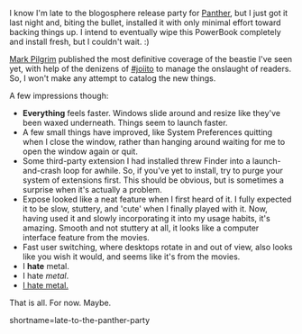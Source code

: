 <p>
I know I'm late to the blogosphere release party for <a href="http://www.apple.com/macosx/">Panther</a>, but I just got it last night and, biting the bullet, installed it with only minimal effort toward backing things up.  I intend to eventually wipe this PowerBook completely and install fresh, but I couldn't wait.  :)
</p>
<p>
<a href="http://diveintomark.org/archives/2003/10/24/panther">Mark Pilgrim</a> published the most definitive coverage of the beastie I've seen yet, with help of the denizens of <a href="http://joi.ito.com/joiwiki/IrcChannel">#joiito</a> to manage the onslaught of readers.  So, I won't make any attempt to catalog the new things.
</p>
<p>
A few impressions though:
</p>
<ul>
<li><b>Everything</b> feels faster.  Windows slide around and resize like they've been waxed underneath.  Things seem to launch faster.</li>
<li>A few small things have improved, like System Preferences quitting when I close the window, rather than hanging around waiting for me to open the window again or quit.</li>
<li>Some third-party extension I had installed threw Finder into a launch-and-crash loop for awhile.  So, if you've yet to install, try to purge your system of extensions first.  This should be obvious, but is sometimes a surprise when it's actually a problem.</li>
<li>Expose looked like a neat feature when I first heard of it.  I fully expected it to be slow, stuttery, and 'cute' when I finally played with it.  Now, having used it and slowly incorporating it into my usage habits, it's amazing.  Smooth and not stuttery at all, it looks like a computer interface feature from the movies.</li>
<li>Fast user switching, where desktops rotate in and out of view, also looks like you wish it would, and seems like it's from the movies.</li>
<li>I <b>hate</b> metal.</li>
<li>I hate <i>metal</i>.</li>
<li><u>I hate metal.</u></li>
</ul>
<p>
That is all.  For now.  Maybe.
</p>
<!--more-->
shortname=late-to-the-panther-party
